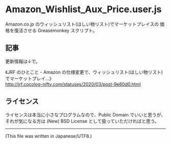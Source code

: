 # Amazon_Wishlist_Aux_Price.user.js

<!-- Time-stamp: "2020-04-06T05:31:15Z" -->

Amazon.co.jp のウィッシュリスト(ほしい物リスト)でマーケットプレイスの
価格を復活させる Greasemonkey スクリプト。


## 記事

更新情報は↓で。

《JRF のひとこと - Amazon の仕様変更で、ウィッシュリスト(ほしい物リスト)でマーケットプレイ...》  
http://jrf.cocolog-nifty.com/statuses/2020/03/post-9e60d0.html


## ライセンス

ライセンスは本当に小さなプログラムなので、Public Domain でいいと思うが、
それが気になる方は (New) BSD License として扱っていただければと思う。

---
(This file was written in Japanese/UTF8.)
